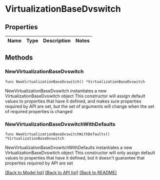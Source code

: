 # VirtualizationBaseDvswitch

## Properties

Name | Type | Description | Notes
------------ | ------------- | ------------- | -------------

## Methods

### NewVirtualizationBaseDvswitch

`func NewVirtualizationBaseDvswitch() *VirtualizationBaseDvswitch`

NewVirtualizationBaseDvswitch instantiates a new VirtualizationBaseDvswitch object
This constructor will assign default values to properties that have it defined,
and makes sure properties required by API are set, but the set of arguments
will change when the set of required properties is changed

### NewVirtualizationBaseDvswitchWithDefaults

`func NewVirtualizationBaseDvswitchWithDefaults() *VirtualizationBaseDvswitch`

NewVirtualizationBaseDvswitchWithDefaults instantiates a new VirtualizationBaseDvswitch object
This constructor will only assign default values to properties that have it defined,
but it doesn't guarantee that properties required by API are set


[[Back to Model list]](../README.md#documentation-for-models) [[Back to API list]](../README.md#documentation-for-api-endpoints) [[Back to README]](../README.md)


